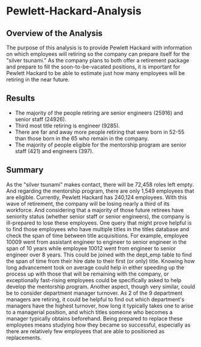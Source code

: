 # Pewlett-Hackard-Analysis

## Overview of the Analysis
The purpose of this analysis is to provide Pewlett Hackard with information on which employees will retiring so the company can prepare itself for the "silver tsunami." As the company plans to both offer a retirement package and prepare to fill the soon-to-be-vacated positions, it is important for Pewlett Hackard to be able to estimate just how many employees will be retiring in the near future.

## Results
* The majority of the people retiring are senior engineers (25916) and senior staff (24926).
* Third most title retiring is engineer (9285).
* There are far and away more people retiring that were born in 52-55 than those born in the 65 who remain in the company.
* The majority of people eligible for the mentorship program are senior staff (421) and engineers (397).

## Summary
As the "silver tsunami" makes contact, there will be 72,458 roles left empty. And regarding the mentorship program, there are only 1,549 employees that are eligible. Currently, Pewlett Hackard has 240,124 employees. With this wave of retirement, the company will be losing nearly a third of its workforce. And considering that a majority of those future retirees have seniority status (whether senior staff or senior engineers), the company is ill-prepared to lose these employees. One query that might prove helpful is to find those employees who have multiple titles in the titles database and check the span of time between title acquisitions. For example, employee 10009 went from assistant engineer to engineer to senior engineer in the span of 10 years while employee 10012 went from engineer to senior engineer over 8 years. This could be joined with the dept_emp table to find the span of time from their hire date to their first (or only) title. Knowing how long advancement took on average could help in either speeding up the process up with those that will be remaining with the company, or exceptionally fast-rising employees could be specifically asked to help develop the mentorship program. Another aspect, though very similar, could be to consider department manager turnover. As 2 of the 9 department managers are retiring, it could be helpful to find out which department's managers have the highest turnover, how long it typically takes one to arise to a managerial position, and which titles someone who becomes a manager typically obtains beforehand. Being prepared to replace these employees means studying how they became so successful, especially as there are relatively few employees that are able to positioned as replacements.
